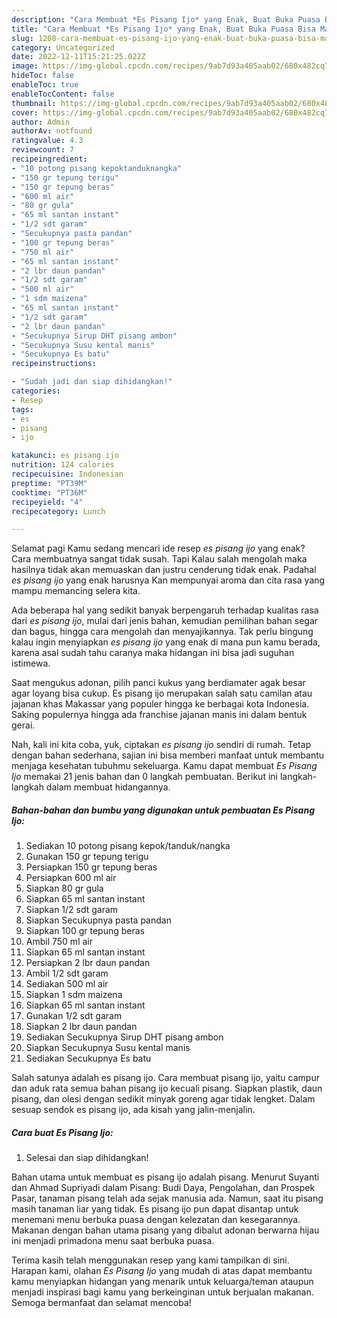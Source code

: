 ```yaml
---
description: "Cara Membuat *Es Pisang Ijo* yang Enak, Buat Buka Puasa Bisa Manjain Lidah"
title: "Cara Membuat *Es Pisang Ijo* yang Enak, Buat Buka Puasa Bisa Manjain Lidah"
slug: 1208-cara-membuat-es-pisang-ijo-yang-enak-buat-buka-puasa-bisa-manjain-lidah
category: Uncategorized
date: 2022-12-11T15:21:25.022Z
image: https://img-global.cpcdn.com/recipes/9ab7d93a405aab02/680x482cq70/es-pisang-ijo-foto-resep-utama.jpg
hideToc: false
enableToc: true
enableTocContent: false
thumbnail: https://img-global.cpcdn.com/recipes/9ab7d93a405aab02/680x482cq70/es-pisang-ijo-foto-resep-utama.jpg
cover: https://img-global.cpcdn.com/recipes/9ab7d93a405aab02/680x482cq70/es-pisang-ijo-foto-resep-utama.jpg
author: Admin
authorAv: notfound
ratingvalue: 4.3
reviewcount: 7
recipeingredient:
- "10 potong pisang kepoktanduknangka"
- "150 gr tepung terigu"
- "150 gr tepung beras"
- "600 ml air"
- "80 gr gula"
- "65 ml santan instant"
- "1/2 sdt garam"
- "Secukupnya pasta pandan"
- "100 gr tepung beras"
- "750 ml air"
- "65 ml santan instant"
- "2 lbr daun pandan"
- "1/2 sdt garam"
- "500 ml air"
- "1 sdm maizena"
- "65 ml santan instant"
- "1/2 sdt garam"
- "2 lbr daun pandan"
- "Secukupnya Sirup DHT pisang ambon"
- "Secukupnya Susu kental manis"
- "Secukupnya Es batu"
recipeinstructions:

- "Sudah jadi dan siap dihidangkan!"
categories:
- Resep
tags:
- es
- pisang
- ijo

katakunci: es pisang ijo 
nutrition: 124 calories
recipecuisine: Indonesian
preptime: "PT39M"
cooktime: "PT36M"
recipeyield: "4"
recipecategory: Lunch

---
```



Selamat pagi Kamu sedang mencari ide resep *es pisang ijo* yang enak? Cara membuatnya sangat tidak susah. Tapi Kalau salah mengolah maka hasilnya tidak akan memuaskan dan justru cenderung tidak enak. Padahal *es pisang ijo* yang enak harusnya Kan mempunyai aroma dan cita rasa yang mampu memancing selera kita.


Ada beberapa hal yang sedikit banyak berpengaruh terhadap kualitas rasa dari *es pisang ijo*, mulai dari jenis bahan, kemudian pemilihan bahan segar dan bagus, hingga cara mengolah dan menyajikannya. Tak perlu bingung kalau ingin menyiapkan *es pisang ijo* yang enak di mana pun kamu berada, karena asal sudah tahu caranya maka hidangan ini bisa jadi suguhan istimewa.

Saat mengukus adonan, pilih panci kukus yang berdiamater agak besar agar loyang bisa cukup. Es pisang ijo merupakan salah satu camilan atau jajanan khas Makassar yang populer hingga ke berbagai kota Indonesia. Saking populernya hingga ada franchise jajanan manis ini dalam bentuk gerai.


Nah, kali ini kita coba, yuk, ciptakan *es pisang ijo* sendiri di rumah. Tetap dengan bahan sederhana, sajian ini bisa memberi manfaat untuk membantu menjaga kesehatan tubuhmu sekeluarga. Kamu dapat membuat *Es Pisang Ijo* memakai 21 jenis bahan dan 0 langkah pembuatan. Berikut ini langkah-langkah dalam membuat hidangannya.

<!--inarticleads1-->

##### Bahan-bahan dan bumbu yang digunakan untuk pembuatan *Es Pisang Ijo*:

1. Sediakan 10 potong pisang kepok/tanduk/nangka
1. Gunakan 150 gr tepung terigu
1. Persiapkan 150 gr tepung beras
1. Persiapkan 600 ml air
1. Siapkan 80 gr gula
1. Siapkan 65 ml santan instant
1. Siapkan 1/2 sdt garam
1. Siapkan Secukupnya pasta pandan
1. Siapkan 100 gr tepung beras
1. Ambil 750 ml air
1. Siapkan 65 ml santan instant
1. Persiapkan 2 lbr daun pandan
1. Ambil 1/2 sdt garam
1. Sediakan 500 ml air
1. Siapkan 1 sdm maizena
1. Siapkan 65 ml santan instant
1. Gunakan 1/2 sdt garam
1. Siapkan 2 lbr daun pandan
1. Sediakan Secukupnya Sirup DHT pisang ambon
1. Siapkan Secukupnya Susu kental manis
1. Sediakan Secukupnya Es batu


Salah satunya adalah es pisang ijo. Cara membuat pisang ijo, yaitu campur dan aduk rata semua bahan pisang ijo kecuali pisang. Siapkan plastik, daun pisang, dan olesi dengan sedikit minyak goreng agar tidak lengket. Dalam sesuap sendok es pisang ijo, ada kisah yang jalin-menjalin. 

<!--inarticleads2-->

##### Cara buat *Es Pisang Ijo*:


1. Selesai dan siap dihidangkan!

Bahan utama untuk membuat es pisang ijo adalah pisang. Menurut Suyanti dan Ahmad Supriyadi dalam Pisang: Budi Daya, Pengolahan, dan Prospek Pasar, tanaman pisang telah ada sejak manusia ada. Namun, saat itu pisang masih tanaman liar yang tidak. Es pisang ijo pun dapat disantap untuk menemani menu berbuka puasa dengan kelezatan dan kesegarannya. Makanan dengan bahan utama pisang yang dibalut adonan berwarna hijau ini menjadi primadona menu saat berbuka puasa. 

Terima kasih telah menggunakan resep yang kami tampilkan di sini. Harapan kami, olahan *Es Pisang Ijo* yang mudah di atas dapat membantu kamu menyiapkan hidangan yang menarik untuk keluarga/teman ataupun menjadi inspirasi bagi kamu yang berkeinginan untuk berjualan makanan. Semoga bermanfaat dan selamat mencoba!
